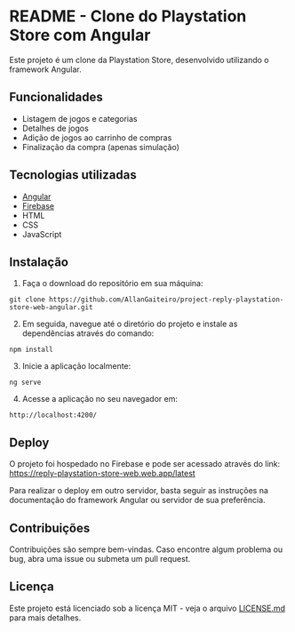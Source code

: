 # README - Clone do Playstation Store com Angular

Este projeto é um clone da Playstation Store, desenvolvido utilizando o framework Angular.

## Funcionalidades

- Listagem de jogos e categorias
- Detalhes de jogos 
- Adição de jogos ao carrinho de compras
- Finalização da compra (apenas simulação)

## Tecnologias utilizadas

- [Angular](https://angular.io/)
- [Firebase](https://firebase.google.com/)
- HTML
- CSS
- JavaScript

## Instalação

1. Faça o download do repositório em sua máquina:
```
git clone https://github.com/AllanGaiteiro/project-reply-playstation-store-web-angular.git
```

2. Em seguida, navegue até o diretório do projeto e instale as dependências através do comando:
```
npm install
```

3. Inicie a aplicação localmente:
```
ng serve
```

4. Acesse a aplicação no seu navegador em:
```
http://localhost:4200/
```

## Deploy

O projeto foi hospedado no Firebase e pode ser acessado através do link:
https://reply-playstation-store-web.web.app/latest

Para realizar o deploy em outro servidor, basta seguir as instruções na documentação do framework Angular ou servidor de sua preferência.

## Contribuições

Contribuições são sempre bem-vindas. Caso encontre algum problema ou bug, abra uma issue ou submeta um pull request. 

## Licença

Este projeto está licenciado sob a licença MIT - veja o arquivo [LICENSE.md](LICENSE.md) para mais detalhes.
